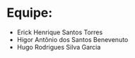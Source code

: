 # Equipe:
- Erick Henrique Santos Torres
- Higor Antônio dos Santos Benevenuto
- Hugo Rodrigues Silva Garcia

